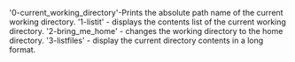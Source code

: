 '0-current_working_directory'-Prints the absolute path name of the current working directory.
'1-listit' - displays the contents list of the current working directory.
'2-bring_me_home' - changes the working directory to the home directory.
'3-listfiles' - display the current directory contents in a long format.
